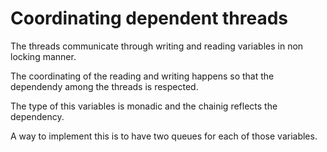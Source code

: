 # Coordinating dependent threads

The threads communicate through writing and reading variables in non locking manner.

The coordinating of the reading and writing happens so that the dependendy among the threads is respected.

The type of this variables is monadic and the chainig reflects the dependency.

A way to implement this is to have two queues for each of those variables.

